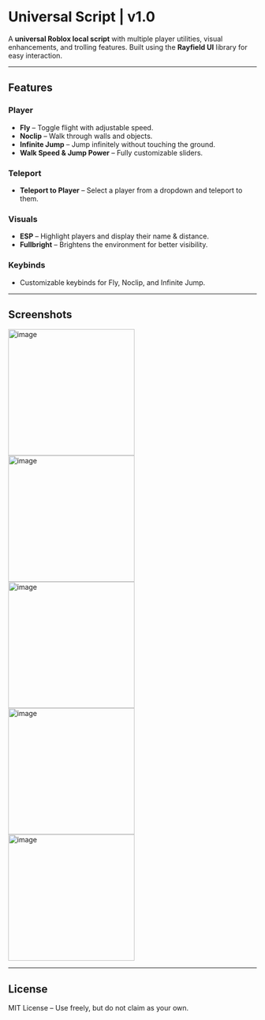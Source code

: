 # Universal Script | v1.0

A **universal Roblox local script** with multiple player utilities, visual enhancements, and trolling features. Built using the **Rayfield UI** library for easy interaction.

---

## Features

### Player
- **Fly** – Toggle flight with adjustable speed.
- **Noclip** – Walk through walls and objects.
- **Infinite Jump** – Jump infinitely without touching the ground.
- **Walk Speed & Jump Power** – Fully customizable sliders.

### Teleport
- **Teleport to Player** – Select a player from a dropdown and teleport to them.

### Visuals
- **ESP** – Highlight players and display their name & distance.
- **Fullbright** – Brightens the environment for better visibility.

### Keybinds
- Customizable keybinds for Fly, Noclip, and Infinite Jump.

---

## Screenshots
<img width="256" height="256" alt="image" src="https://github.com/user-attachments/assets/fc41fbc7-86d6-45a7-bd62-0e751f50a2c1" />
<img width="256" height="256" alt="image" src="https://github.com/user-attachments/assets/a19983ef-9b90-461d-baae-612c9008716b" />
<img width="256" height="256" alt="image" src="https://github.com/user-attachments/assets/e2526d28-991e-412c-b0e8-e91a28cad544" />
<img width="256" height="256" alt="image" src="https://github.com/user-attachments/assets/6df419d6-2b71-4034-ad53-12d3409d6f27" />
<img width="256" height="256" alt="image" src="https://github.com/user-attachments/assets/300bd2ce-4ddf-46a6-a130-3403d4f747a7" />

---

## License
MIT License – Use freely, but do not claim as your own.
